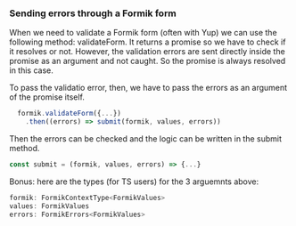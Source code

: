 ### Sending errors through a Formik form

When we need to validate a Formik form (often with Yup) we can use the following method: validateForm.
It returns a promise so we have to check if it resolves or not.
However, the validation errors are sent directly inside the promise as an argument and not caught. So the promise is always resolved in this case.

To pass the validatio error, then, we have to pass the errors as an argument of the promise itself.

```js
  formik.validateForm({...})
    .then((errors) => submit(formik, values, errors))
```

Then the errors can be checked and the logic can be written in the submit method.

```js
const submit = (formik, values, errors) => {...}
```

Bonus: here are the types (for TS users) for the 3 arguemnts above:
```js
formik: FormikContextType<FormikValues>
values: FormikValues
errors: FormikErrors<FormikValues>
```


